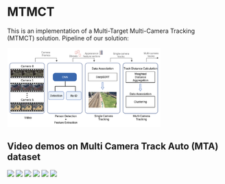 # MTMCT
This is an implementation of a Multi-Target Multi-Camera Tracking (MTMCT) solution.
Pipeline of our solution:

<img src="readme_files/pipeline_white.png" style="zoom:35%;" />

## Video demos on Multi Camera Track Auto (MTA) dataset
<img src="readme_files/cam_0.gif" width="400"/> <img src="readme_files/cam_1.gif" width="400"/> <img src="readme_files/cam_2.gif" width="400"/> <img src="readme_files/cam_3.gif" width="400"/> <img src="readme_files/cam_4.gif" width="400"/> <img src="readme_files/cam_5.gif" width="400"/>



